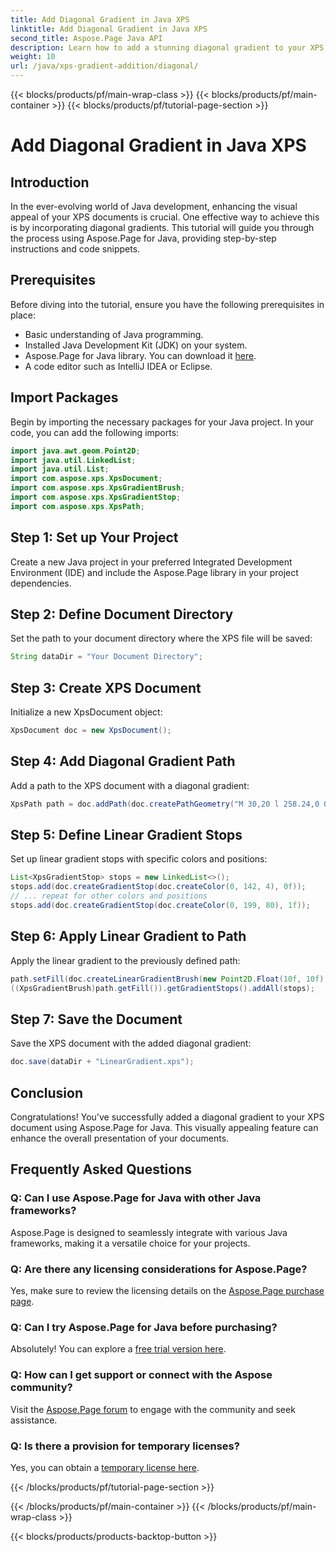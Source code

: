```yaml
---
title: Add Diagonal Gradient in Java XPS
linktitle: Add Diagonal Gradient in Java XPS
second_title: Aspose.Page Java API
description: Learn how to add a stunning diagonal gradient to your XPS documents in Java using Aspose.Page. Elevate your visual presentation effortlessly.
weight: 10
url: /java/xps-gradient-addition/diagonal/
---
```


{{< blocks/products/pf/main-wrap-class >}}
{{< blocks/products/pf/main-container >}}
{{< blocks/products/pf/tutorial-page-section >}}

# Add Diagonal Gradient in Java XPS

## Introduction
In the ever-evolving world of Java development, enhancing the visual appeal of your XPS documents is crucial. One effective way to achieve this is by incorporating diagonal gradients. This tutorial will guide you through the process using Aspose.Page for Java, providing step-by-step instructions and code snippets.
## Prerequisites
Before diving into the tutorial, ensure you have the following prerequisites in place:
- Basic understanding of Java programming.
- Installed Java Development Kit (JDK) on your system.
- Aspose.Page for Java library. You can download it [here](https://releases.aspose.com/page/java/).
- A code editor such as IntelliJ IDEA or Eclipse.
## Import Packages
Begin by importing the necessary packages for your Java project. In your code, you can add the following imports:
```java
import java.awt.geom.Point2D;
import java.util.LinkedList;
import java.util.List;
import com.aspose.xps.XpsDocument;
import com.aspose.xps.XpsGradientBrush;
import com.aspose.xps.XpsGradientStop;
import com.aspose.xps.XpsPath;
```
## Step 1: Set up Your Project
Create a new Java project in your preferred Integrated Development Environment (IDE) and include the Aspose.Page library in your project dependencies.
## Step 2: Define Document Directory
Set the path to your document directory where the XPS file will be saved:
```java
String dataDir = "Your Document Directory";
```
## Step 3: Create XPS Document
Initialize a new XpsDocument object:
```java
XpsDocument doc = new XpsDocument();
```
## Step 4: Add Diagonal Gradient Path
Add a path to the XPS document with a diagonal gradient:
```java
XpsPath path = doc.addPath(doc.createPathGeometry("M 30,20 l 258.24,0 0,56.64 -258.24,0 Z"));
```
## Step 5: Define Linear Gradient Stops
Set up linear gradient stops with specific colors and positions:
```java
List<XpsGradientStop> stops = new LinkedList<>();
stops.add(doc.createGradientStop(doc.createColor(0, 142, 4), 0f));
// ... repeat for other colors and positions
stops.add(doc.createGradientStop(doc.createColor(0, 199, 80), 1f));
```
## Step 6: Apply Linear Gradient to Path
Apply the linear gradient to the previously defined path:
```java
path.setFill(doc.createLinearGradientBrush(new Point2D.Float(10f, 10f), new Point2D.Float(228f, 100f)));
((XpsGradientBrush)path.getFill()).getGradientStops().addAll(stops);
```
## Step 7: Save the Document
Save the XPS document with the added diagonal gradient:
```java
doc.save(dataDir + "LinearGradient.xps");
```
## Conclusion
Congratulations! You've successfully added a diagonal gradient to your XPS document using Aspose.Page for Java. This visually appealing feature can enhance the overall presentation of your documents.
## Frequently Asked Questions
### Q: Can I use Aspose.Page for Java with other Java frameworks?
Aspose.Page is designed to seamlessly integrate with various Java frameworks, making it a versatile choice for your projects.
### Q: Are there any licensing considerations for Aspose.Page?
Yes, make sure to review the licensing details on the [Aspose.Page purchase page](https://purchase.aspose.com/buy).
### Q: Can I try Aspose.Page for Java before purchasing?
Absolutely! You can explore a [free trial version here](https://releases.aspose.com/).
### Q: How can I get support or connect with the Aspose community?
Visit the [Aspose.Page forum](https://forum.aspose.com/c/page/39) to engage with the community and seek assistance.
### Q: Is there a provision for temporary licenses?
Yes, you can obtain a [temporary license here](https://purchase.aspose.com/temporary-license/).

{{< /blocks/products/pf/tutorial-page-section >}}

{{< /blocks/products/pf/main-container >}}
{{< /blocks/products/pf/main-wrap-class >}}

{{< blocks/products/products-backtop-button >}}
